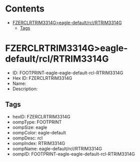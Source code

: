 



Contents
========

* [FZERCLRTRIM3314G>eagle-default/rcl/RTRIM3314G](#fzerclrtrim3314geagle-defaultrclrtrim3314g)
	* [Tags](#tags)

# FZERCLRTRIM3314G>eagle-default/rcl/RTRIM3314G

- ID: FOOTPRINT-eagle-eagle-default-rcl-RTRIM3314G
- Hex ID: FZERCLRTRIM3314G
- Name: 
- Description: 

## Tags

- hexID: FZERCLRTRIM3314G
- oompType: FOOTPRINT
- oompSize: eagle
- oompColor: eagle-default
- oompDesc: rcl
- oompIndex: RTRIM3314G
- oompName: eagle-default/rcl/RTRIM3314G
- oompID: FOOTPRINT-eagle-eagle-default-rcl-RTRIM3314G
